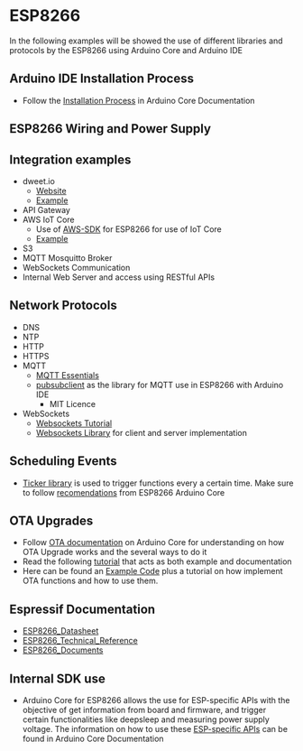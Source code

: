 # ESP8266
In the following examples will be showed the use of different libraries and protocols by the ESP8266 using Arduino Core and Arduino IDE


## Arduino IDE Installation Process
- Follow the [Installation Process](https://arduino-esp8266.readthedocs.io/en/latest/installing.html) in Arduino Core Documentation


## ESP8266 Wiring and Power Supply


## Integration examples
- dweet.io
  - [Website](http://dweet.io/)
  - [Example]()
- API Gateway
- AWS IoT Core
  - Use of [AWS-SDK]() for ESP8266 for use of IoT Core
  - [Example]()
- S3
- MQTT Mosquitto Broker
- WebSockets Communication
- Internal Web Server and access using RESTful APIs

## Network Protocols
- DNS
- NTP
- HTTP
- HTTPS
- MQTT
  - [MQTT Essentials](https://www.hivemq.com/mqtt-essentials/)
  - [pubsubclient](https://github.com/Imroy/pubsubclient) as the library for MQTT use in ESP8266 with Arduino IDE
    - MIT Licence
- WebSockets
  - [Websockets Tutorial](https://www.tutorialspoint.com/websockets/index.htm)
  - [Websockets Library](https://github.com/morrissinger/ESP8266-Websocket) for client and server implementation

## Scheduling Events
- [Ticker library](https://github.com/esp8266/Arduino/tree/master/libraries/Ticker) is used to trigger functions every a certain time. Make sure to follow [recomendations](http://arduino-esp8266.readthedocs.io/en/latest/libraries.html) from ESP8266 Arduino Core

## OTA Upgrades
- Follow [OTA documentation](http://arduino-esp8266.readthedocs.io/en/latest/ota_updates/readme.html) on Arduino Core for understanding on how OTA Upgrade works and the several ways to do it
- Read the following [tutorial](https://www.bakke.online/index.php/2017/06/02/self-updating-ota-firmware-for-esp8266/) that acts as both example and documentation
- Here can be found an [Example Code](https://github.com/esp8266-examples/ota-basic) plus a tutorial on how implement OTA functions and how to use them. 



## Espressif Documentation
- [ESP8266_Datasheet](https://www.espressif.com/sites/default/files/documentation/0a-esp8266ex_datasheet_en.pdf)
- [ESP8266_Technical_Reference](https://www.espressif.com/sites/default/files/documentation/esp8266-technical_reference_en.pdf)
- [ESP8266_Documents](https://www.espressif.com/en/support/download/documents?keys=&field_type_tid%5B%5D=14)



## Internal SDK use
- Arduino Core for ESP8266 allows the use for ESP-specific APIs with the objective of get information from board and firmware, and trigger certain functionalities like deepsleep and measuring power supply voltage. The information on how to use these [ESP-specific APIs](https://github.com/Imroy/pubsubclient) can be found in Arduino Core Documentation 
